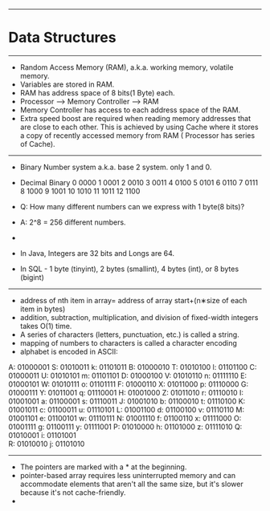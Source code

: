 __________________

# Data Structures
__________________

* Random Access Memory (RAM), a.k.a. working memory, volatile memory.
* Variables are stored in RAM.
* RAM has address space of 8 bits(1 Byte) each.
* Processor --> Memory Controller --> RAM
* Memory Controller has access to each address space of the RAM.
* Extra speed boost are required when reading memory addresses that are close to each other. This is achieved by using Cache where it stores a copy of recently accessed memory from RAM ( Processor has series of Cache).
------------------

+ Binary Number system a.k.a. base 2 system. only 1 and 0.
+ Decimal 	Binary
    0   	0000
    1     	0001
    2     	0010
    3     	0011
    4 	        0100
    5     	0101
    6     	0110
    7     	0111
    8     	1000
    9     	1001
    10  	1010
    11      	1011
    12      	1100

+ Q: How many different numbers can we express with 1 byte(8 bits)?
+ A: 2^8 = 256 different numbers.
+
+ In Java, Integers are 32 bits and Longs are 64.
+ In SQL - 1 byte (tinyint), 2 bytes (smallint), 4 bytes (int), or 8 bytes (bigint)
-------------------
+ address of nth item in array= address of array start+(n∗size of each item in bytes)
+ addition, subtraction, multiplication, and division of fixed-width integers takes O(1) time.
+ A series of characters (letters, punctuation, etc.) is called a string.
+ mapping of numbers to characters is called a character encoding
+ alphabet is encoded in ASCII:

A: 01000001   S: 01010011   k: 01101011
B: 01000010   T: 01010100   l: 01101100
C: 01000011   U: 01010101   m: 01101101
D: 01000100   V: 01010110   n: 01111110
E: 01000101   W: 01010111   o: 01101111
F: 01000110   X: 01011000   p: 01110000
G: 01000111   Y: 01011001   q: 01110001
H: 01001000   Z: 01011010   r: 01110010
I: 01001001   a: 01100001   s: 01110011
J: 01001010   b: 01100010   t: 01110100
K: 01001011   c: 01100011   u: 01110101
L: 01001100   d: 01100100   v: 01110110
M: 01001101   e: 01100101   w: 01110111
N: 01001110   f: 01100110   x: 01111000
O: 01001111   g: 01100111   y: 01111001
P: 01010000   h: 01101000   z: 01111010
Q: 01010001   i: 01101001    
R: 01010010   j: 01101010

-------------------
+ The pointers are marked with a * at the beginning. 
+ pointer-based array requires less uninterrupted memory and can accommodate elements that aren't all the same size, but it's slower because it's not cache-friendly.
+

